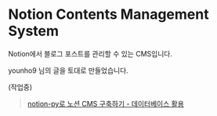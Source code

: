 # Notion Contents Management System

Notion에서 블로그 포스트를 관리할 수 있는 CMS입니다.

younho9 님의 글을 토대로 만들었습니다.

(작업중)

> [notion-py로 노션 CMS 구축하기 - 데이터베이스 활용](https://younho9.dev/notion-as-blog-cms)